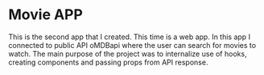 # Movie APP

This is the second app that I created. This time is a web app. 
In this app I connected to public API oMDBapi where the user can search for movies to watch. 
The main purpose of the project was to internalize use of hooks, creating components and passing props from API response. 



